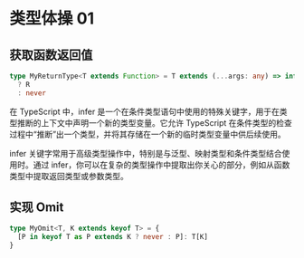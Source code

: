 # 类型体操 01

## 获取函数返回值

```ts
type MyReturnType<T extends Function> = T extends (...args: any) => infer R
  ? R
  : never
```

在 TypeScript 中，infer 是一个在条件类型语句中使用的特殊关键字，用于在类型推断的上下文中声明一个新的类型变量。它允许 TypeScript 在条件类型的检查过程中“推断”出一个类型，并将其存储在一个新的临时类型变量中供后续使用。

infer 关键字常用于高级类型操作中，特别是与泛型、映射类型和条件类型结合使用时。通过 infer，你可以在复杂的类型操作中提取出你关心的部分，例如从函数类型中提取返回类型或参数类型。

## 实现 Omit

```ts
type MyOmit<T, K extends keyof T> = {
  [P in keyof T as P extends K ? never : P]: T[K]
}
```
